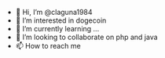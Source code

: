 - 👋 Hi, I’m @claguna1984
- 👀 I’m interested in dogecoin
- 🌱 I’m currently learning ...
- 💞️ I’m looking to collaborate on php and java
- 📫 How to reach me 

<!---
claguna1984/claguna1984 is a ✨ special ✨ repository because its `README.md` (this file) appears on your GitHub profile.
You can click the Preview link to take a look at your changes.
--->
